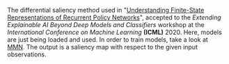 The differential saliency method used in "[Understanding Finite-State Representations of Recurrent Policy Networks](https://arxiv.org/abs/2006.03745)", accepted to the *Extending Explainable AI Beyond Deep Models and Classifiers* workshop at the *International Conference on Machine Learning* **(ICML)** 2020. Here, models are just being loaded and used. In order to train models, take a look at [MMN](https://github.com/koulanurag/mmn). The output is a saliency map with respect to the given input observations.
